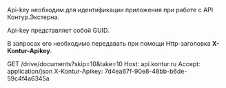 Api-key необходим для идентификации приложения при работе с API Контур.Экстерна.  

Api-key представляет собой GUID.  

В запросах его необходимо передавать при помощи Http-заголовка  **X-Kontur-Apikey**.

  GET /drive/documents?skip=10&take=10
  Host: api.kontur.ru
  Accept: application/json
  X-Kontur-Apikey: 7d4ea67f-90e8-48bb-b6de-59c4f4a6345a
